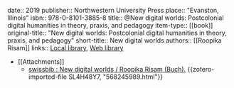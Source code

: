 date:: 2019
publisher:: Northwestern University Press
place:: "Evanston, Illinois"
isbn:: 978-0-8101-3885-8
title:: @New digital worlds: Postcolonial digital humanities in theory, praxis, and pedagogy
item-type:: [[book]]
original-title:: "New digital worlds: Postcolonial digital humanities in theory, praxis, and pedagogy"
short-title:: New digital worlds
authors:: [[Roopika Risam]]
links:: [Local library](zotero://select/groups/2386895/items/4G832THK), [Web library](https://www.zotero.org/groups/2386895/items/4G832THK)

- [[Attachments]]
	- [swissbib : New digital worlds / Roopika Risam (Buch).](https://baselbern.swissbib.ch/Record/568245989?expandlib=RegioBE-B400) {{zotero-imported-file SL4H48Y7, "568245989.html"}}